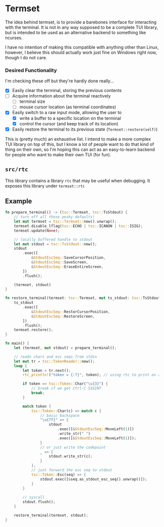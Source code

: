 # Termset

The idea behind termset, is to provide a barebones interface for interacting with the terminal. 
It is not in any way supposed to be a complete TUI library, but is intended to be used as an 
alternative backend to something like ncurses.

I have no intention of making this compatible with anything other than Linux, however, I believe
this should actually work just fine on Windows right now, though I do not care.

### Desired Functionality

I'm checking these off but they're hardly done really...

- [x] Easily clear the terminal, storing the previous contents
- [ ] Acquire information about the terminal reactively
    - [ ] terminal size
    - [ ] mouse cursor location (as terminal coordinates)
- [x] Easily switch to a raw input mode, allowing the user to 
    - [x] write a buffer to a specific location on the terminal
    - [x] control the cursor (and keep track of its location)
- [x] Easily restore the terminal to its previous state (`Termset::restore(self)`)

This is (pretty much) an exhaustive list. I intend to make a more complex TUI library on top of 
this, but I know a lot of people want to do that kind of thing on their own, so I'm hoping this
can act as an easy-to-learn backend for people who want to make their own TUI (for fun).

## `src/rtc`

This library contains a library `rtc` that may be useful when debugging. It exposes this library under
`termset::rtc` 

## Example

```rs
fn prepare_terminal() -> (tsc::Termset, tsc::TsStdout) {
    // turn off all those pesky defaults!
    let mut termset = tsc::Termset::new().unwrap();
    termset.disable_lflag(tsc::ECHO | tsc::ICANON | tsc::ISIG);
    termset.update(None);

    // locally buffered handle to stdout
    let mut stdout = tsc::TsStdout::new();
    stdout
        .exec([
            &StdoutEscSeq::SaveCursorPosition,
            &StdoutEscSeq::SaveScreen,
            &StdoutEscSeq::EraseEntireScreen,
        ])
        .flush();

    (termset, stdout)
}

fn restore_terminal(termset: tsc::Termset, mut ts_stdout: tsc::TsStdout) {
    ts_stdout
        .exec([
            &StdoutEscSeq::RestorCursorPosition,
            &StdoutEscSeq::RestoreScreen,
        ])
        .flush();
    termset.restore();
}

fn main() {
    let (termset, mut stdout) = prepare_terminal();

    // reads chars and esc seqs from stdin
    let mut tr = tsc::TokenReader::new();
    loop {
        let token = tr.next();
        rtc_println!("token = {:?}", token); // using rtc to print on another terminal

        if token == tsc::Token::Char("\u{3}") {
            // break if we get Ctrl-C SIGINT
            break;
        }

        match token {
            tsc::Token::Char(c) => match c {
                // basic backspace
                "\u{7f}" => {
                    stdout
                        .exec([&StdoutEscSeq::MoveLeft(1)])
                        .write_str(" ")
                        .exec([&StdoutEscSeq::MoveLeft(1)]);
                }
                // or just write the codepoint
                _ => {
                    stdout.write_str(c);
                }
            },
            // just forward the esc seq to stdout
            tsc::Token::Esc(seq) => {
                stdout.exec([&seq.as_stdout_esc_seq().unwrap()]);
            }
        }
        
        // syscall
        stdout.flush();
    }

    restore_terminal(termset, stdout);
}

```

